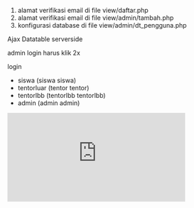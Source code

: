 <script>
        Lobibox.notify('default', {
            continueDelayOnInactiveTab: true,
            showClass: 'fadeInDown',
            hideClass: 'fadeUpDown',
            size: 'mini',
            position: 'center top',
            msg: 'Lorem ipsum dolor sit amet against apennine any created, spend loveliest, building stripes.'
        });
</script>

<!-- yang wajib di ganti -->
1. alamat verifikasi email di file view/daftar.php
1. alamat verifikasi email di file view/admin/tambah.php
2. konfigurasi database di file view/admin/dt_pengguna.php

<!-- fitur -->
Ajax
Datatable serverside

<!-- bug -->
admin login harus klik 2x

login
- siswa (siswa siswa)
- tentorluar (tentor tentor)
- tentorlbb (tentorlbb tentorlbb)
- admin (admin admin)


<iframe src="https://www.google.com/maps/embed?pb=!1m18!1m12!1m3!1d988.8181223609649!2d112.26153482917849!3d-7.54523467016689!2m3!1f0!2f0!3f0!3m2!1i1024!2i768!4f13.1!3m3!1m2!1s0x0%3A0x0!2zN8KwMzInNDIuOSJTIDExMsKwMTUnNDMuNSJF!5e0!3m2!1sen!2sid!4v1496370021902" width="400" height="200" frameborder="0" style="border:0" allowfullscreen></iframe>